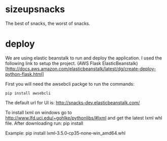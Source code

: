 # sizeupsnacks
The best of snacks, the worst of snacks.


# deploy

We are using elastic beanstalk to run and deploy the application. I used the following link to setup the project. 
(AWS Flask ElasticBeanstalk)[http://docs.aws.amazon.com/elasticbeanstalk/latest/dg/create-deploy-python-flask.html]


First you will need the awsebcli packge to run the commands:

    pip install awsebcli


The default url for UI is: http://snacks-dev.elasticbeanstalk.com/

To install lxml on windows go to http://www.lfd.uci.edu/~gohlke/pythonlibs/#lxml and get the latest lxml whl file.
After downloading run:
    pip install <whlFile>

Example:
    pip install lxml‑3.5.0‑cp35‑none‑win_amd64.whl